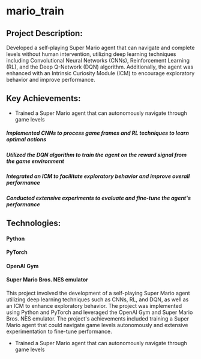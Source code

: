# mario_train
## Project Description:
Developed a self-playing Super Mario agent that can navigate and complete levels without human intervention, utilizing deep learning techniques including Convolutional Neural Networks (CNNs), Reinforcement Learning (RL), and the Deep Q-Network (DQN) algorithm. Additionally, the agent was enhanced with an Intrinsic Curiosity Module (ICM) to encourage exploratory behavior and improve performance.

## Key Achievements:

- Trained a Super Mario agent that can autonomously navigate through game levels
##### Implemented CNNs to process game frames and RL techniques to learn optimal actions
##### Utilized the DQN algorithm to train the agent on the reward signal from the game environment
##### Integrated an ICM to facilitate exploratory behavior and improve overall performance
##### Conducted extensive experiments to evaluate and fine-tune the agent's performance
## Technologies:

#### Python
#### PyTorch
#### OpenAI Gym
#### Super Mario Bros. NES emulator
This project involved the development of a self-playing Super Mario agent utilizing deep learning techniques such as CNNs, RL, and DQN, as well as an ICM to enhance exploratory behavior. The project was implemented using Python and PyTorch and leveraged the OpenAI Gym and Super Mario Bros. NES emulator. The project's achievements included training a Super Mario agent that could navigate game levels autonomously and extensive experimentation to fine-tune performance.
- Trained a Super Mario agent that can autonomously navigate through game levels
